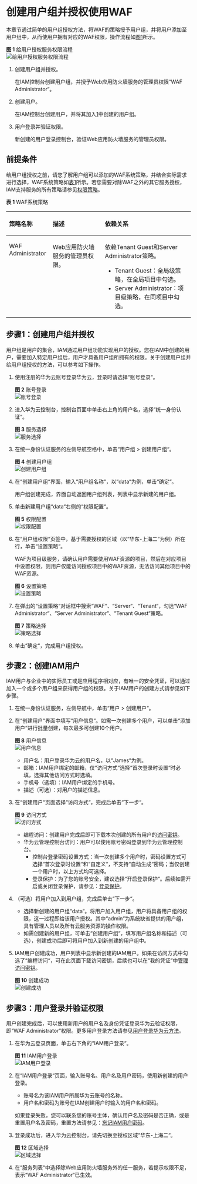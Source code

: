 # 创建用户组并授权使用WAF<a name="waf_01_0098"></a>

本章节通过简单的用户组授权方法，将WAF的策略授予用户组，并将用户添加至用户组中，从而使用户拥有对应的WAF权限，操作流程如[图1](#fig673713328586)所示。

**图 1**  给用户授权服务权限流程<a name="fig673713328586"></a>  
![](figures/给用户授权服务权限流程.png "给用户授权服务权限流程")

1.  <a name="li8135822590"></a>创建用户组并授权。

    在IAM控制台创建用户组，并授予Web应用防火墙服务的管理员权限“WAF Administrator“。

2.  创建用户。

    在IAM控制台创建用户，并将其加入[1](#li8135822590)中创建的用户组。

3.  用户登录并验证权限。

    新创建的用户登录控制台，验证Web应用防火墙服务的管理员权限。


## 前提条件<a name="section5211203911259"></a>

给用户组授权之前，请您了解用户组可以添加的WAF系统策略，并结合实际需求进行选择，WAF系统策略如[表1](#table1574195286)所示。若您需要对除WAF之外的其它服务授权，IAM支持服务的所有策略请参见[权限策略](https://support.huaweicloud.com/usermanual-permissions/zh-cn_topic_0063498930.html)。

**表 1**  WAF系统策略

<a name="table1574195286"></a>
<table><thead align="left"><tr id="zh-cn_topic_0169881967_row1346222921318"><th class="cellrowborder" valign="top" width="23.597640235976403%" id="mcps1.2.4.1.1"><p id="zh-cn_topic_0169881967_p246217292138"><a name="zh-cn_topic_0169881967_p246217292138"></a><a name="zh-cn_topic_0169881967_p246217292138"></a>策略名称</p>
</th>
<th class="cellrowborder" valign="top" width="28.277172282771723%" id="mcps1.2.4.1.2"><p id="zh-cn_topic_0169881967_p146292918139"><a name="zh-cn_topic_0169881967_p146292918139"></a><a name="zh-cn_topic_0169881967_p146292918139"></a>描述</p>
</th>
<th class="cellrowborder" valign="top" width="48.12518748125187%" id="mcps1.2.4.1.3"><p id="zh-cn_topic_0169881967_p446218291138"><a name="zh-cn_topic_0169881967_p446218291138"></a><a name="zh-cn_topic_0169881967_p446218291138"></a>依赖关系</p>
</th>
</tr>
</thead>
<tbody><tr id="zh-cn_topic_0169881967_row1462142915137"><td class="cellrowborder" valign="top" width="23.597640235976403%" headers="mcps1.2.4.1.1 "><p id="zh-cn_topic_0169881967_p176971716134913"><a name="zh-cn_topic_0169881967_p176971716134913"></a><a name="zh-cn_topic_0169881967_p176971716134913"></a>WAF Administrator</p>
</td>
<td class="cellrowborder" valign="top" width="28.277172282771723%" headers="mcps1.2.4.1.2 "><p id="zh-cn_topic_0169881967_p0462172991319"><a name="zh-cn_topic_0169881967_p0462172991319"></a><a name="zh-cn_topic_0169881967_p0462172991319"></a>Web应用防火墙服务的管理员权限。</p>
</td>
<td class="cellrowborder" valign="top" width="48.12518748125187%" headers="mcps1.2.4.1.3 "><p id="zh-cn_topic_0169881967_p10147184514238"><a name="zh-cn_topic_0169881967_p10147184514238"></a><a name="zh-cn_topic_0169881967_p10147184514238"></a>依赖Tenant Guest和Server Administrator策略。</p>
<a name="zh-cn_topic_0169881967_ul11985658102319"></a><a name="zh-cn_topic_0169881967_ul11985658102319"></a><ul id="zh-cn_topic_0169881967_ul11985658102319"><li>Tenant Guest：全局级策略，在全局项目中勾选。</li><li>Server Administrator：项目级策略，在同项目中勾选。</li></ul>
</td>
</tr>
</tbody>
</table>

## 步骤1：创建用户组并授权<a name="section11176718172020"></a>

用户组是用户的集合，IAM通过用户组功能实现用户的授权。您在IAM中创建的用户，需要加入特定用户组后，用户才具备用户组所拥有的权限。关于创建用户组并给用户组授权的方法，可以参考如下操作。

1.  使用注册的华为云账号登录华为云，登录时请选择“账号登录“。

    **图 2**  账号登录<a name="zh-cn_topic_0169425415_zh-cn_topic_0154973652_fig184406496424"></a>  
    ![](figures/账号登录.png "账号登录")

2.  进入华为云控制台，控制台页面中单击右上角的用户名，选择“统一身份认证“。

    **图 3**  服务选择<a name="zh-cn_topic_0169425415_fig192441010165114"></a>  
    ![](figures/服务选择.png "服务选择")

3.  在统一身份认证服务的左侧导航空格中，单击“用户组  \>  创建用户组“。

    **图 4**  创建用户组<a name="zh-cn_topic_0169425415_fig135481549125111"></a>  
    ![](figures/创建用户组.png "创建用户组")

4.  在“创建用户组“界面，输入“用户组名称“，以“data“为例，单击“确定“。

    用户组创建完成，界面自动返回用户组列表，列表中显示新建的用户组。

5.  单击新建用户组“data“右侧的“权限配置“。

    **图 5**  权限配置<a name="zh-cn_topic_0169425415_fig918317195211"></a>  
    ![](figures/权限配置.png "权限配置")

6.  在“用户组权限“页签中，基于需要授权的区域（以“华东-上海二“为例）所在行，单击“设置策略“。

    WAF为项目级服务，请确认用户需要使用WAF资源的项目，然后在对应项目中设置权限，则用户仅能访问授权项目中的WAF资源，无法访问其他项目中的WAF资源。

    **图 6**  设置策略<a name="zh-cn_topic_0169425415_fig1743185125317"></a>  
    ![](figures/设置策略.png "设置策略")

7.  在弹出的“设置策略“对话框中搜索“WAF“、“Server“、“Tenant“，勾选“WAF Administrator“、“Server Administrator“、“Tenant Guest“策略。

    **图 7**  策略选择<a name="zh-cn_topic_0169425415_fig926010147537"></a>  
    ![](figures/策略选择.png "策略选择")

8.  单击“确定“，完成用户组授权。

## 步骤2：创建IAM用户<a name="section187741612112219"></a>

IAM用户与企业中的实际员工或是应用程序相对应，有唯一的安全凭证，可以通过加入一个或多个用户组来获得用户组的权限。关于IAM用户的创建方式请参见如下步骤。

1.  在统一身份认证服务，左侧导航中，单击“用户  \>  创建用户“。
2.  在“创建用户“界面中填写“用户信息“。如需一次创建多个用户，可以单击“添加用户“进行批量创建，每次最多可创建10个用户。

    **图 8**  用户信息<a name="zh-cn_topic_0169425415_fig233618408535"></a>  
    ![](figures/用户信息.png "用户信息")

    -   用户名：用户登录华为云的用户名，以“James“为例。
    -   邮箱：IAM用户绑定的邮箱，仅“访问方式“选择“首次登录时设置“时必填，选择其他访问方式时选填。
    -   手机号（选填）：IAM用户绑定的手机号。
    -   描述（可选）：对用户的描述信息。

3.  在“创建用户“页面选择“访问方式“，完成后单击“下一步“。

    **图 9**  访问方式<a name="zh-cn_topic_0169425415_fig558915354115"></a>  
    ![](figures/访问方式.png "访问方式")

    -   编程访问：创建用户完成后即可下载本次创建的所有用户的[访问密钥](https://support.huaweicloud.com/usermanual-ca/zh-cn_topic_0046606340.html)。
    -   华为云管理控制台访问：用户可以使用账号密码登录到华为云管理控制台。
        -   控制台登录密码设置方式：当一次创建多个用户时，密码设置方式可选择“首次登录时设置“和“自定义“，不支持“自动生成“密码；当仅创建一个用户时，以上方式均可选择。
        -   登录保护：为了您的账号安全，建议选择“开启登录保护“。后续如需开启或关闭登录保护，请参见：[登录保护](https://support.huaweicloud.com/usermanual-iam/zh-cn_topic_0079477316.html)。

4.  （可选）将用户加入到用户组，完成后单击“下一步“。
    -   选择新创建的用户组“data“。将用户加入用户组，用户将具备用户组的权限，这一过程即给该用户授权。其中“admin“为系统缺省提供的用户组，具有管理人员以及所有云服务资源的操作权限。
    -   如需创建新的用户组，可单击“创建用户组“，填写用户组名称和描述（可选），创建成功后即可将用户加入到新创建的用户组中。

5.  IAM用户创建成功，用户列表中显示新创建的IAM用户。如果在访问方式中勾选了“编程访问“，可在此页面下载访问密钥，后续也可以在“我的凭证“中[管理访问密钥](https://support.huaweicloud.com/usermanual-ca/zh-cn_topic_0046606340.html)。

    **图 10**  创建成功<a name="zh-cn_topic_0169425415_fig12238144920189"></a>  
    ![](figures/创建成功.png "创建成功")


## 步骤3：用户登录并验证权限<a name="section1246604112316"></a>

用户创建完成后，可以使用新用户的用户名及身份凭证登录华为云验证权限，即“WAF Administrator“权限。更多用户登录方法请参见[用户登录华为云方法](https://support.huaweicloud.com/qs-iam/iam_01_0031.html#section2)。

1.  在华为云登录页面，单击右下角的“IAM用户登录“。

    **图 11**  IAM用户登录<a name="zh-cn_topic_0169425415_fig8273258155316"></a>  
    ![](figures/IAM用户登录.png "IAM用户登录")

2.  在“IAM用户登录“页面，输入账号名、用户名及用户密码，使用新创建的用户登录。

    -   账号名为该IAM用户所属华为云账号的名称。
    -   用户名和密码为账号在IAM创建用户时输入的用户名和密码。

    如果登录失败，您可以联系您的账号主体，确认用户名及密码是否正确，或是重置用户名及密码，重置方法请参见：[忘记IAM用户密码](https://support.huaweicloud.com/iam_faq/iam_01_0314.html#section1)。

3.  登录成功后，进入华为云控制台，请先切换至授权区域“华东-上海二“。

    **图 12**  区域选择<a name="zh-cn_topic_0169425415_fig1888720620543"></a>  
    ![](figures/区域选择.png "区域选择")

4.  在“服务列表“中选择除Web应用防火墙服务外的任一服务，若提示权限不足，表示“WAF Administrator“已生效。

